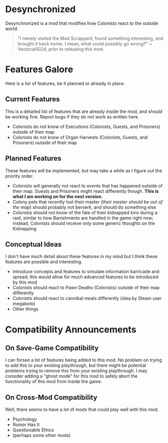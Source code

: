 # Desynchronized
Desynchronized is a mod that modifies how Colonists react to the outside world.
>"I merely visited the Mod Scrapyard, found something interesting, and brought it back home. I mean, what could possibly go wrong?" ~ Vectorial1024, prior to releasing this mod.
# Features Galore
Here is a list of features, be it planned or already in place.
## Current Features
This is a detailed list of features that are already inside the mod, and should be working fine. Report bugs if they do not work as written here.
- Colonists do not know of Executions (Colonists, Guests, and Prisoners) outside of their map
- Colonists do not know of Organ Harvests (Colonists, Guests, and Prisoners) outside of their map
## Planned Features
These features will be implemented, but may take a while as I figure out the priority order.
- Colonists will generally not react to events that has happened outside of their map. Guests and Prisoners might react differently though. __This is what I am working on for the next version.__
- Colony pets that recently lost their master (_their master should be out of the map_) should probably not berserk, and should do something else
- Colonists should not know of the fate of their kidnapped kins during a raid, similar to how Banishments are handled in the game right now; instead, Colonists should receive only some generic thoughts on the Kidnapping
## Conceptual Ideas
I don't have much detail about these features in my mind but I think these features are possible and interesting.
- Introduce concepts and features to simulate information barricade and spread; this would allow for much advanced features to be introduced by this mod
- Colonists should react to Pawn Deaths (Colonists) outside of their map differently
- Colonists should react to cannibal meals differently (idea by Steam user megaboto)
- Other things
# Compatibility Announcements
## On Save-Game Compatibility
I can forsee a lot of features being added to this mod.
No problem on trying to add this to your existing playthrough, but there might be potential problems trying to remove this from your existing playthrough. I may consider adding a "ghost mode" for this mod to safely abort the functionality of this mod from inside the game.
## On Cross-Mod Compatibility
Well, there seems to have a lot of mods that could play well with this mod.
- Psychology
- Rumor Has It
- Questionable Ethics
- (perhaps some other mods)
